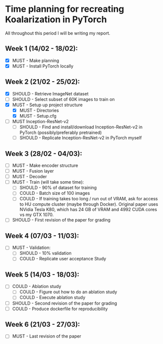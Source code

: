 # Time planning for recreating Koalarization in PyTorch

All throughout this period I will be writing my report.

## Week 1 (14/02 - 18/02):
 - [x] MUST - Make planning
 - [x] MUST - Install PyTorch locally
## Week 2 (21/02 - 25/02):
  - [x] SHOULD - Retrieve ImageNet dataset
  - [ ] SHOULD - Select subset of 60K images to train on 
  - [x] MUST - Setup up project structure
    - [x] MUST - Directories
    - [x] MUST - Setup.cfg
  - [ ] MUST Inception-ResNet-v2
    - [ ] SHOULD - Find and install/download Inception-ResNet-v2 in PyTorch (possibly/preferably pretrained)
    - [ ] SHOULD - Replicate Inception-ResNet-v2 in PyTorch myself
## Week 3 (28/02 - 04/03):
  - [ ] MUST - Make encoder structure
  - [ ] MUST - Fusion layer
  - [ ] MUST - Decoder
  - [ ] MUST - Train (will take some time):
    - [ ] SHOULD - 90% of dataset for training
    - [ ] COULD - Batch size of 100 images
    - [ ] COULD - If training takes too long / run out of VRAM, ask for access to HU compute cluster (maybe through Docker). Original paper uses NVidia Tesla K80, which has 24 GB of VRAM and 4992 CUDA cores vs my GTX 1070.
  - [ ] SHOULD - First revision of the paper for grading
## Week 4 (07/03 - 11/03):
  - [ ] MUST - Validation:
    - [ ] SHOULD - 10% validation
    - [ ] COULD - Replicate user acceptance Study
## Week 5 (14/03 - 18/03):
  - [ ] COULD - Ablation study
    - [ ] COULD - Figure out how to do an ablation study
    - [ ] COULD - Execute ablation study
  - [ ] SHOULD - Second revision of the paper for grading
  - [ ] COULD - Produce dockerfile for reproducibility
## Week 6 (21/03 - 27/03):
  - [ ] MUST - Last revision of the paper
